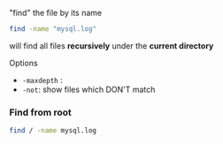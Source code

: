 "find" the file by its name

```sh
find -name "mysql.log"
```
will find all files **recursively** under the **current directory**


Options
- `-maxdepth` : 
- `-not`: show files which DON'T match
### Find from root
```sh
find / -name mysql.log
```
